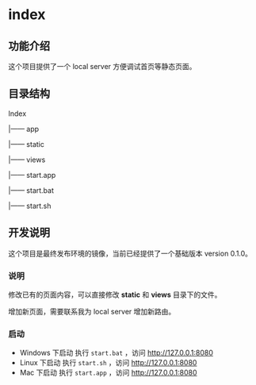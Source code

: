 # index

## 功能介绍

这个项目提供了一个 local server 方便调试首页等静态页面。

## 目录结构

Index

|—— app <!--local server-->

|—— static <!--静态资源 js css image等-->

|—— views <!--html-->

|—— start.app <!--start for mac-->

|—— start.bat <!--start for windows-->

|—— start.sh <!--start for linux-->

## 开发说明

这个项目是最终发布环境的镜像，当前已经提供了一个基础版本 version 0.1.0。

### 说明

修改已有的页面内容，可以直接修改 **static** 和 **views** 目录下的文件。

增加新页面，需要联系我为 local server 增加新路由。

### 启动

- Windows 下启动
  执行 `start.bat` ，访问 http://127.0.0.1:8080
- Linux 下启动
  执行 `start.sh` ，访问 http://127.0.0.1:8080
- Mac 下启动
  执行 `start.app` ，访问 http://127.0.0.1:8080

